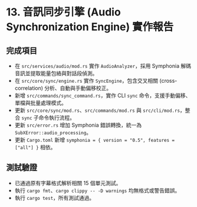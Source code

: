 # 13. 音訊同步引擎 (Audio Synchronization Engine) 實作報告

## 完成項目
- 在 `src/services/audio/mod.rs` 實作 `AudioAnalyzer`，採用 Symphonia 解碼音訊並提取能量包絡與對話段偵測。
- 在 `src/core/sync/engine.rs` 實作 `SyncEngine`，包含交叉相關 (cross-correlation) 分析、自動與手動偏移校正。
- 新增 `src/commands/sync_command.rs`，實作 CLI `sync` 命令，支援手動偏移、單檔與批量處理模式。
- 更新 `src/core/sync/mod.rs`、`src/commands/mod.rs` 與 `src/cli/mod.rs`，整合 `sync` 子命令執行流程。
- 更新 `src/error.rs` 增加 Symphonia 錯誤轉換，統一為 `SubXError::audio_processing`。
- 更新 `Cargo.toml` 新增 `symphonia = { version = "0.5", features = ["all"] }` 相依。

## 測試驗證
- 已通過原有字幕格式解析相關 15 個單元測試。
- 執行 `cargo fmt`、`cargo clippy -- -D warnings` 均無格式或警告錯誤。
- 執行 `cargo test`，所有測試通過。
